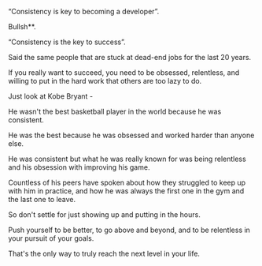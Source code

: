 “Consistency is key to becoming a developer”.

Bullsh\*\*.

“Consistency is the key to success”.

Said the same people that are stuck at dead-end jobs for the last 20 years.

If you really want to succeed, you need to be obsessed, relentless, and willing to put in the hard work that others are too lazy to do.

Just look at Kobe Bryant -

He wasn't the best basketball player in the world because he was consistent.

He was the best because he was obsessed and worked harder than anyone else.

He was consistent but what he was really known for was being relentless and his obsession with improving his game.

Countless of his peers have spoken about how they struggled to keep up with him in practice, and how he was always the first one in the gym and the last one to leave.

So don't settle for just showing up and putting in the hours.

Push yourself to be better, to go above and beyond, and to be relentless in your pursuit of your goals.

That's the only way to truly reach the next level in your life.
